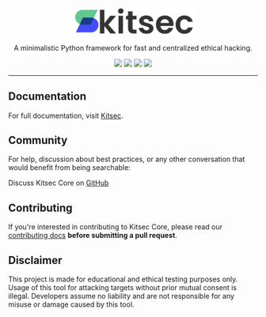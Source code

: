 <p align="center">
  <img src="assets/logo.png" alt="seckit logo" width='50%' height='50%'/>
</p>

<p align="center">
  A minimalistic Python framework for fast and centralized ethical hacking.
</p>

<p align="center">
<a href="https://github.com/kitsec-labs/kitsec-core/issues"><img src="https://img.shields.io/badge/contributions-welcome-blue"></a>
<a href="https://pepy.tech/project/kitsec"><img src="https://static.pepy.tech/badge/kitsec"></a>
<a href="https://pypi.org/project/kitsec/"><img src="https://img.shields.io/pypi/v/kitsec?color=blue"></a>
<a href="https://github.com/kitsec-labs/kitsec-core/blob/main/LICENSE"><img src="https://img.shields.io/badge/licence-agpl--3.0-blue"></a>
</p>


------

## Documentation

For full documentation, visit [Kitsec](https://www.kitsec.app/docs).

## Community

For help, discussion about best practices, or any other conversation that would benefit from being searchable:

Discuss Kitsec Core on [GitHub](https://github.com/kitsec-labs/kitsec-core/discussions)

## Contributing

If you're interested in contributing to Kitsec Core, please read our [contributing docs](https://github.com/kitsec-labs/kitsec-core/blob/main/CONTRIBUTING.md) **before submitting a pull request**.


## Disclaimer

This project is made for educational and ethical testing purposes only. Usage of this tool for attacking targets without prior mutual consent is illegal. Developers assume no liability and are not responsible for any misuse or damage caused by this tool.
